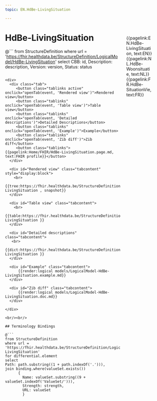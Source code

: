 ```yaml
---
topic: EN.HdBe-LivingSituation

---
```


<div style="float:right;width:85px;padding:10px;margin:10">
<p>{{pagelink:EN.HdBe-LivingSituation, text:EN}}  {{pagelink:NL.HdBe-Woonsituatie, text:NL}}  {{pagelink:FR.HdBe-SituationVie, text:FR}}<p>
</div>

# HdBe-LivingSituation



@```
from StructureDefinition
where url = 'https://fhir.healthdata.be/StructureDefinition/LogicalModel/HdBe-LivingSituation'
select 
CBB: id,
Description: description, 
Version: version,
Status: status
```

<div>
  <div class="tab">
     <button class="tablinks active" onclick="openTab(event, 'Rendered view')">Rendered view</button>
     <button class="tablinks" onclick="openTab(event, 'Table view')">Table view</button>
     <button class="tablinks" onclick="openTab(event, 'Detailed descriptions')">Detailed Descriptions</button>
     <button class="tablinks" onclick="openTab(event, 'Example')">Example</button>
     <button class="tablinks" onclick="openTab(event, 'Zib diff')">Zib diff</button>
     <button class="tablinks">{{pagelink:Home/FHIR/HdBe-LivingSituation.page.md, text:FHIR profile}}</button>
  </div>

  <div id="Rendered view" class="tabcontent" style="display:block">
    <br>
      {{tree:https://fhir.healthdata.be/StructureDefinition/LogicalModel/HdBe-LivingSituation , snapshot}}
  </div>

  <div id="Table view" class="tabcontent">
    <br>
      {{table:https://fhir.healthdata.be/StructureDefinition/LogicalModel/HdBe-LivingSituation }}
  </div>

  <div id="Detailed descriptions" class="tabcontent">
   <br>
      {{dict:https://fhir.healthdata.be/StructureDefinition/LogicalModel/HdBe-LivingSituation }}
  </div>

  <div id="Example" class="tabcontent">
      {{render:logical models/LogicalModel-HdBe-LivingSituation.example.md}}
  </div>

  <div id="Zib diff" class="tabcontent">
      {{render:logical models/LogicalModel-HdBe-LivingSituation.doc.md}}
  </div>

</div>

<br/><br/> 

## Terminology Bindings

@```
from StructureDefinition
where url = 'https://fhir.healthdata.be/StructureDefinition/LogicalModel/HdBe-LivingSituation'
for differential.element
select
Path: path.substring((1 + path.indexOf('.'))),
join binding.where(valueSet.exists())
      { 
        Name: valueSet.substring((9 + valueSet.indexOf('ValueSet/'))),
        Strength: strength,
        URL: valueSet
        }
```  